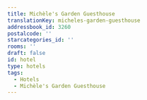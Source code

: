 ```yaml
---
title: Michèle's Garden Guesthouse
translationKey: micheles-garden-guesthouse
addressbook_id: 3260
postalcode: ''
starcategories_id: ''
rooms: ''
draft: false
id: hotel
type: hotels
tags:
  - Hotels
  - Michèle's Garden Guesthouse
---
```

